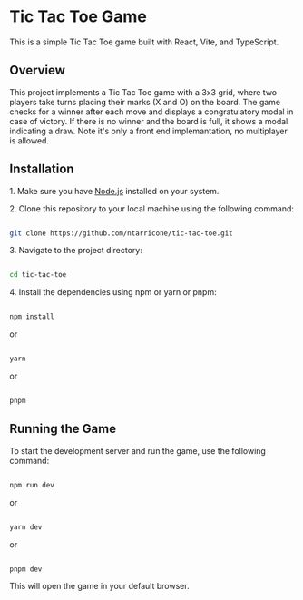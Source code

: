 
# Tic Tac Toe Game

This is a simple Tic Tac Toe game built with React, Vite, and TypeScript.

## Overview

This project implements a Tic Tac Toe game with a 3x3 grid, where two players take turns placing their marks (X and O) on the board. The game checks for a winner after each move and displays a congratulatory modal in case of victory. If there is no winner and the board is full, it shows a modal indicating a draw. Note it's only a front end implemantation, no multiplayer is allowed.

## Installation

1\. Make sure you have [Node.js](https://nodejs.org/) installed on your system.

2\. Clone this repository to your local machine using the following command:

```bash

git clone https://github.com/ntarricone/tic-tac-toe.git

```

3\. Navigate to the project directory:

```bash

cd tic-tac-toe

```

4\. Install the dependencies using npm or yarn or pnpm:

```bash

npm install

```

or

```bash

yarn

```
or

```bash

pnpm

```

## Running the Game

To start the development server and run the game, use the following command:

```bash

npm run dev

```

or

```bash

yarn dev

```
or

```bash

pnpm dev

```


This will open the game in your default browser.
